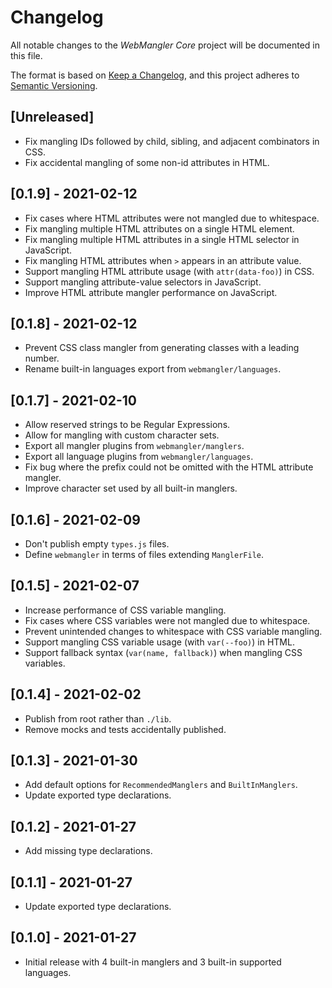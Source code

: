 # Changelog

All notable changes to the _WebMangler Core_ project will be documented in this
file.

The format is based on [Keep a Changelog], and this project adheres to [Semantic
Versioning].

## [Unreleased]

- Fix mangling IDs followed by child, sibling, and adjacent combinators in CSS.
- Fix accidental mangling of some non-id attributes in HTML.

## [0.1.9] - 2021-02-12

- Fix cases where HTML attributes were not mangled due to whitespace.
- Fix mangling multiple HTML attributes on a single HTML element.
- Fix mangling multiple HTML attributes in a single HTML selector in JavaScript.
- Fix mangling HTML attributes when `>` appears in an attribute value.
- Support mangling HTML attribute usage (with `attr(data-foo)`) in CSS.
- Support mangling attribute-value selectors in JavaScript.
- Improve HTML attribute mangler performance on JavaScript.

## [0.1.8] - 2021-02-12

- Prevent CSS class mangler from generating classes with a leading number.
- Rename built-in languages export from `webmangler/languages`.

## [0.1.7] - 2021-02-10

- Allow reserved strings to be Regular Expressions.
- Allow for mangling with custom character sets.
- Export all mangler plugins from `webmangler/manglers`.
- Export all language plugins from `webmangler/languages`.
- Fix bug where the prefix could not be omitted with the HTML attribute mangler.
- Improve character set used by all built-in manglers.

## [0.1.6] - 2021-02-09

- Don't publish empty `types.js` files.
- Define `webmangler` in terms of files extending `ManglerFile`.

## [0.1.5] - 2021-02-07

- Increase performance of CSS variable mangling.
- Fix cases where CSS variables were not mangled due to whitespace.
- Prevent unintended changes to whitespace with CSS variable mangling.
- Support mangling CSS variable usage (with `var(--foo)`) in HTML.
- Support fallback syntax (`var(name, fallback)`) when mangling CSS variables.

## [0.1.4] - 2021-02-02

- Publish from root rather than `./lib`.
- Remove mocks and tests accidentally published.

## [0.1.3] - 2021-01-30

- Add default options for `RecommendedManglers` and `BuiltInManglers`.
- Update exported type declarations.

## [0.1.2] - 2021-01-27

- Add missing type declarations.

## [0.1.1] - 2021-01-27

- Update exported type declarations.

## [0.1.0] - 2021-01-27

- Initial release with 4 built-in manglers and 3 built-in supported languages.

[keep a changelog]: https://keepachangelog.com/en/1.0.0/
[semantic versioning]: https://semver.org/spec/v2.0.0.html
